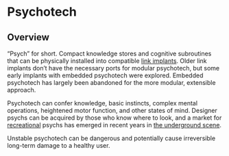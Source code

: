 # Psychotech

## Overview

“Psych” for short. Compact knowledge stores and cognitive subroutines that can be physically installed into compatible [link implants](links.md). Older link implants don’t have the necessary ports for modular psychotech, but some early implants with embedded psychotech were explored. Embedded psychotech has largely been abandoned for the more modular, extensible approach.

Psychotech can confer knowledge, basic instincts, complex mental operations, heightened motor function, and other states of mind. Designer psychs can be acquired by those who know where to look, and a market for [recreational](../../nations/gata/underground-scene/recreational-drugs.md) psychs has emerged in recent years in [the underground scene](../../nations/gata/underground-scene/).

Unstable psychotech can be dangerous and potentially cause irreversible long-term damage to a healthy user.
